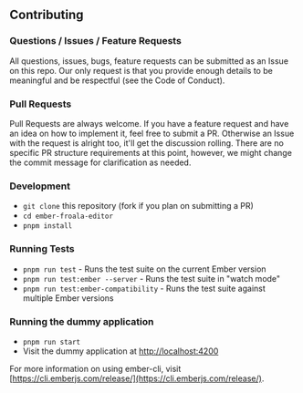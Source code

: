 Contributing
------------------------------------------------------------------------------

### Questions / Issues / Feature Requests

All questions, issues, bugs, feature requests can be submitted as an Issue on
this repo. Our only request is that you provide enough details to be meaningful
and be respectful (see the Code of Conduct).

### Pull Requests

Pull Requests are always welcome. If you have a feature request and have an
idea on how to implement it, feel free to submit a PR. Otherwise an Issue with
the request is alright too, it'll get the discussion rolling. There are no
specific PR structure requirements at this point, however, we might change the
commit message for clarification as needed.


### Development

* `git clone` this repository (fork if you plan on submitting a PR)
* `cd ember-froala-editor`
* `pnpm install`


### Running Tests

* `pnpm run test` - Runs the test suite on the current Ember version
* `pnpm run test:ember --server` - Runs the test suite in "watch mode"
* `pnpm run test:ember-compatibility` - Runs the test suite against multiple Ember versions


### Running the dummy application

* `pnpm run start`
* Visit the dummy application at [http://localhost:4200](http://localhost:4200)


For more information on using ember-cli, visit 
[https://cli.emberjs.com/release/](https://cli.emberjs.com/release/).
